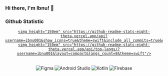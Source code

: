 ### Hi there, I'm Ibnu! 👋

### Github Statistic
<div align="center">
  <a href="https://github.com/ibnu001">
    
    <img height="150em" src="https://github-readme-stats-eight-theta.vercel.app/api?username=ibnu001&show_icons=true&theme=swift&include_all_commits=true&count_private=true"/>
    <img height="150em" src="https://github-readme-stats-eight-theta.vercel.app/api/top-langs/?username=ibnu001&layout=compact&langs_count=8&theme=swift"/>
    
  </a>
</div><br>

<div align="center">
    <img gravity="center" alt="Figma" src="https://img.shields.io/badge/figma-%23F24E1E.svg?style=for-the-badge&logo=figma&logoColor=white" />
    <img gravity="center" alt="Android Studio" src="https://img.shields.io/badge/Android%20Studio-3DDC84.svg?style=for-the-badge&logo=android-studio&logoColor=white" />
    <img gravity="center" alt="Kotlin" src="https://img.shields.io/badge/kotlin-B125EA.svg?style=for-the-badge&logo=kotlin&logoColor=white" />
    <img gravity="center" alt="Firebase" src="https://img.shields.io/badge/firebase-%23039BE5.svg?style=for-the-badge&logo=firebase" />
</div>
